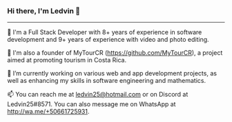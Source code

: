 ### Hi there, I'm Ledvin 👋

---

🚀 I'm a Full Stack Developer with 8+ years of experience in software development and 9+ years of experience with video and photo editing. 

💼 I'm also a founder of MyTourCR (https://github.com/MyTourCR), a project aimed at promoting tourism in Costa Rica.

🔭 I’m currently working on various web and app development projects, as well as enhancing my skills in software engineering and mathematics.

📫 You can reach me at ledvin25@hotmail.com or on Discord at Ledvin25#8571. You can also message me on WhatsApp at http://wa.me/+50661725931.
